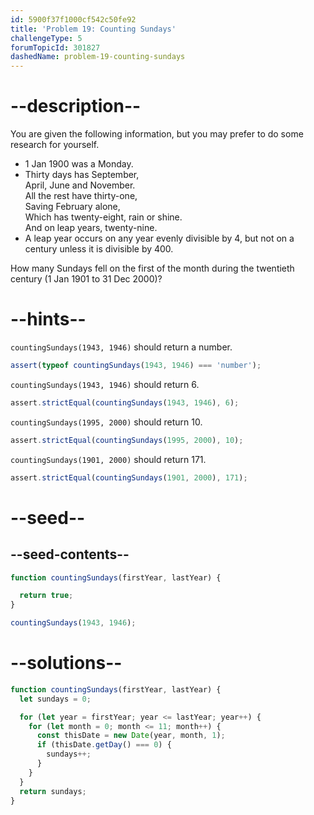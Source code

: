 ```yaml
---
id: 5900f37f1000cf542c50fe92
title: 'Problem 19: Counting Sundays'
challengeType: 5
forumTopicId: 301827
dashedName: problem-19-counting-sundays
---
```


# --description--

You are given the following information, but you may prefer to do some research for yourself.

<ul>
  <li>1 Jan 1900 was a Monday.</li>
  <li>Thirty days has September,<br>April, June and November.<br>All the rest have thirty-one,<br>Saving February alone,<br>Which has twenty-eight, rain or shine.<br>And on leap years, twenty-nine.</li>
  <li>A leap year occurs on any year evenly divisible by 4, but not on a century unless it is divisible by 400.</li>
</ul>

How many Sundays fell on the first of the month during the twentieth century (1 Jan 1901 to 31 Dec 2000)?

# --hints--

`countingSundays(1943, 1946)` should return a number.

```js
assert(typeof countingSundays(1943, 1946) === 'number');
```

`countingSundays(1943, 1946)` should return 6.

```js
assert.strictEqual(countingSundays(1943, 1946), 6);
```

`countingSundays(1995, 2000)` should return 10.

```js
assert.strictEqual(countingSundays(1995, 2000), 10);
```

`countingSundays(1901, 2000)` should return 171.

```js
assert.strictEqual(countingSundays(1901, 2000), 171);
```

# --seed--

## --seed-contents--

```js
function countingSundays(firstYear, lastYear) {

  return true;
}

countingSundays(1943, 1946);
```

# --solutions--

```js
function countingSundays(firstYear, lastYear) {
  let sundays = 0;

  for (let year = firstYear; year <= lastYear; year++) {
    for (let month = 0; month <= 11; month++) {
      const thisDate = new Date(year, month, 1);
      if (thisDate.getDay() === 0) {
        sundays++;
      }
    }
  }
  return sundays;
}
```
